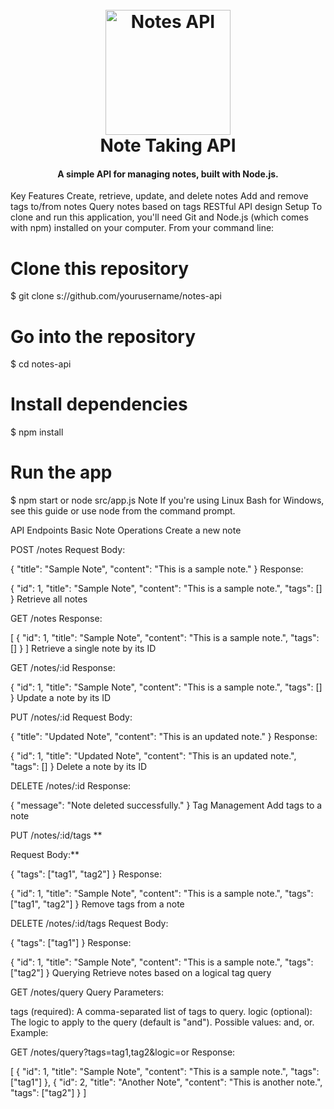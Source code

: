 <h1 align="center">
  <br>
  <a href=" ://www.example.com"><img src=" s://via.placeholder.com/200" alt="Notes API" width="200"></a>
  <br>
  Note Taking API
  <br>
</h1>
<h4 align="center">A simple API for managing notes, built with Node.js.</h4>



Key Features
Create, retrieve, update, and delete notes
Add and remove tags to/from notes
Query notes based on tags
RESTful API design
Setup
To clone and run this application, you'll need Git and Node.js (which comes with npm) installed on your computer. From your command line:


# Clone this repository
$ git clone  s://github.com/yourusername/notes-api

# Go into the repository
$ cd notes-api

# Install dependencies
$ npm install

# Run the app
$ npm start or node src/app.js
Note
If you're using Linux Bash for Windows, see this guide or use node from the command prompt.

API Endpoints
Basic Note Operations
Create a new note

POST /notes
Request Body:

{
  "title": "Sample Note",
  "content": "This is a sample note."
}
Response:

{
  "id": 1,
  "title": "Sample Note",
  "content": "This is a sample note.",
  "tags": []
}
Retrieve all notes

 
 
GET /notes
Response:

  
 
[
  {
    "id": 1,
    "title": "Sample Note",
    "content": "This is a sample note.",
    "tags": []
  }
]
Retrieve a single note by its ID

 
 
GET /notes/:id
Response:

  
 
{
  "id": 1,
  "title": "Sample Note",
  "content": "This is a sample note.",
  "tags": []
}
Update a note by its ID


 
PUT /notes/:id
Request Body:

  
 
{
  "title": "Updated Note",
  "content": "This is an updated note."
}
Response:

  
 
{
  "id": 1,
  "title": "Updated Note",
  "content": "This is an updated note.",
  "tags": []
}
Delete a note by its ID

 
 
DELETE /notes/:id
Response:

  
 
{
  "message": "Note deleted successfully."
}
Tag Management
Add tags to a note

 
 
PUT /notes/:id/tags
**

Request Body:**

  
 
{
  "tags": ["tag1", "tag2"]
}
Response:

  
 
{
  "id": 1,
  "title": "Sample Note",
  "content": "This is a sample note.",
  "tags": ["tag1", "tag2"]
}
Remove tags from a note

 
 
DELETE /notes/:id/tags
Request Body:

  
 
{
  "tags": ["tag1"]
}
Response:

  
 
{
  "id": 1,
  "title": "Sample Note",
  "content": "This is a sample note.",
  "tags": ["tag2"]
}
Querying
Retrieve notes based on a logical tag query

 
 
GET /notes/query
Query Parameters:

tags (required): A comma-separated list of tags to query.
logic (optional): The logic to apply to the query (default is "and"). Possible values: and, or.
Example:

 
 
GET /notes/query?tags=tag1,tag2&logic=or
Response:

  
 
[
  {
    "id": 1,
    "title": "Sample Note",
    "content": "This is a sample note.",
    "tags": ["tag1"]
  },
  {
    "id": 2,
    "title": "Another Note",
    "content": "This is another note.",
    "tags": ["tag2"]
  }
]
